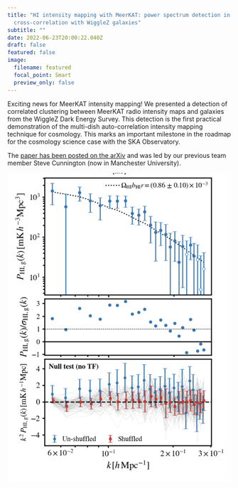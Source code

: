 ```yaml
---
title: "HI intensity mapping with MeerKAT: power spectrum detection in
  cross-correlation with WiggleZ galaxies"
subtitle: ""
date: 2022-06-23T20:00:22.040Z
draft: false
featured: false
image:
  filename: featured
  focal_point: Smart
  preview_only: false
---
```

Exciting news for MeerKAT intensity mapping! We presented a detection of correlated clustering between MeerKAT radio intensity maps and galaxies from the WiggleZ Dark Energy Survey. This detection is the first practical demonstration of the multi-dish auto-correlation intensity mapping technique for cosmology. This marks an important milestone in the roadmap for the cosmology science case with the SKA Observatory.

The [](https://arxiv.org/abs/2206.01579)[paper has been posted on the arXiv](https://arxiv.org/abs/2206.01579) and was led by our previous team member Steve Cunnington (now in Manchester University).

![](screenshot-2022-06-23-at-21.04.16.png)